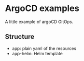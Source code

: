 # ArgoCD examples
A little example of argoCD GitOps.

## Structure
* app: plain yaml of the resources
* app-helm: Helm template
